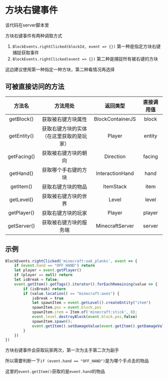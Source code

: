 # 方块右键事件
该代码在server脚本里

方块右键事件有两种调取方式
1. `BlockEvents.rightClicked(blockId, event => {})` 第一种是指定方块右键捕捉获取事件
2. `BlockEvents.rightClicked(event => {})` 第二种是捕捉所有被右键的方块

这边建议使用第一种指定一种方块，第二种看情况再选择

## 可被直接访问的方法
|   方法名    |                 方法用处                 |     返回类型     | 直接调用值 |
| :---------: | :--------------------------------------: | :--------------: | :--------: |
| getBlock()  |            获取被右键方块属性            | BlockContainerJS |   block    |
| getEntity() |   获取右键方块的实体（在这里获取的是玩家）   |      Player      |   entity   |
| getFacing() |           获取被右键方块的朝向           |    Direction     |   facing   |
|  getHand()  |           获取哪个手右键的方块           | InteractionHand  |    hand    |
|  getItem()  |            获取右键方块的物品            |    ItemStack     |    item    |
| getLevel()  |           获取被右键方块的世界           |      Level       |   level    |
| getPlayer() |            获取右键方块的玩家            |      Player      |   player   |
| getServer() |          获取被右键方块的服务端          | MinecraftServer  |   server   |

## 示例
```js
BlockEvents.rightClicked('minecraft:oak_planks', event => {
    if (event.hand == "OFF_HAND") return
    let player = event.getPlayer()
    if (player == null) return
    let isBreak = false;
    event.getItem().getTags().iterator().forEachRemaining(value => {
        if (isBreak) return
        if (value.location() == "minecraft:axes") {
            isBreak = true
            let spawnItem = event.getLevel().createEntity("item")
            spawnItem.pos = event.block.pos
            spawnItem.item = Item.of('minecraft:stick', 8);
            event.level.destroyBlock(event.block.pos,false)
            spawnItem.spawn();
            event.getItem().setDamageValue(event.getItem().getDamageValue() + 2)
        }
    })
})
```
方块右键事件会获取玩家两次，第一次为主手第二次为副手

所以需要判断一下`if (event.hand == "OFF_HAND")`是为哪个手点击的物品

这里的`event.getItem()`获取的是`event.hand`的物品
